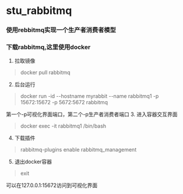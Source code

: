 # stu_rabbitmq

### 使用rebbitmq实现一个生产者消费者模型

### 下载rabbitmq,这里使用docker
    
1. 拉取镜像
> docker pull rabbitmq
2. 后台运行
> docker run -id --hostname myrabbit --name rabbitmq1 -p 15672:15672 -p 5672:5672 rabbitmq

第一个-p可视化界面端口，第二个-p生产者消费者端口
3. 进入容器交互界面
> docker exec -it rabbitmq1 /bin/bash
4. 下载插件
> rabbitmq-plugins enable rabbitmq_management
5. 退出docker容器
> exit


可以在127.0.0.1:15672访问到可视化界面



